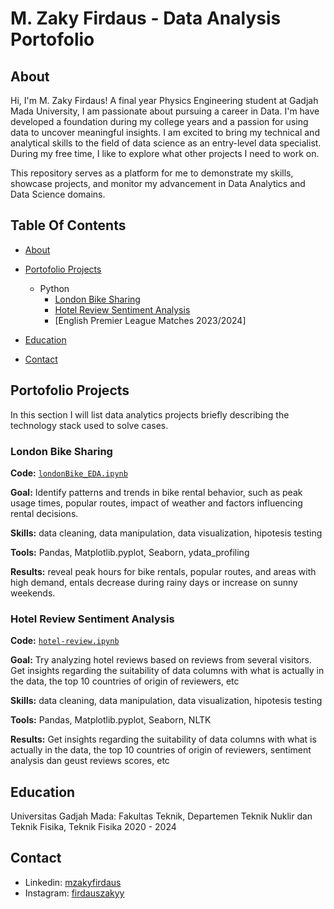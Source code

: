 # M. Zaky Firdaus - Data Analysis Portofolio
## About

Hi, I'm M. Zaky Firdaus! A final year Physics Engineering student at Gadjah Mada University, I am passionate about pursuing a career in Data. I'm have developed a foundation during my college years and a passion for using data to uncover meaningful insights. I am excited to bring my technical and analytical skills to the field of data science as an entry-level data specialist. During my free time, I like to explore what other projects I need to work on.

This repository serves as a platform for me to demonstrate my skills, showcase projects, and monitor my advancement in Data Analytics and Data Science domains.

## Table Of Contents
- [About](#about)
- [Portofolio Projects](#portofolio-projects)
  - Python
    - [London Bike Sharing](https://github.com/MZakyFirdaus/Portofolio-Projects/tree/main/Projects/Bike%20Analysis)
    - [Hotel Review Sentiment Analysis](https://github.com/MZakyFirdaus/Portofolio-Projects/blob/20989fa8bd8cfd38d22e68c329cf7dd14f3ef6ae/Projects/hotel-review.ipynb)
    - [English Premier League Matches 2023/2024]
   
- [Education](#education)
- [Contact](#contact)

## Portofolio Projects
In this section I will list data analytics projects briefly describing the technology stack used to solve cases.
### London Bike Sharing
**Code:** [`londonBike_EDA.ipynb`](https://github.com/MZakyFirdaus/Portofolio-Projects/blob/main/Projects/Bike%20Analysis/londonBike_EDA.ipynb)

**Goal:** Identify patterns and trends in bike rental behavior, such as peak usage times, popular routes, impact of weather and factors influencing rental decisions.

**Skills:** data cleaning, data manipulation, data visualization, hipotesis testing

**Tools:** Pandas, Matplotlib.pyplot, Seaborn, ydata_profiling

**Results:** reveal peak hours for bike rentals, popular routes, and areas with high demand, entals decrease during rainy days or increase on sunny weekends.

### Hotel Review Sentiment Analysis
**Code:** [`hotel-review.ipynb`](https://github.com/MZakyFirdaus/Portofolio-Projects/blob/20989fa8bd8cfd38d22e68c329cf7dd14f3ef6ae/Projects/hotel-review.ipynb)

**Goal:** Try analyzing hotel reviews based on reviews from several visitors. Get insights regarding the suitability of data columns with what is actually in the data, the top 10 countries of origin of reviewers, etc

**Skills:** data cleaning, data manipulation, data visualization, hipotesis testing

**Tools:** Pandas, Matplotlib.pyplot, Seaborn, NLTK

**Results:** Get insights regarding the suitability of data columns with what is actually in the data, the top 10 countries of origin of reviewers, sentiment analysis dan geust reviews scores, etc

## Education
Universitas Gadjah Mada:
Fakultas Teknik, Departemen Teknik Nuklir dan Teknik Fisika, Teknik Fisika 
2020 - 2024

## Contact
- Linkedin: [mzakyfirdaus](https://www.linkedin.com/in/mzakyfirdaus/)
- Instagram: [firdauszakyy](https://www.instagram.com/firdauszakyy/) 
